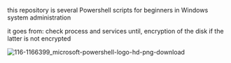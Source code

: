 this repository is several Powershell scripts for beginners in Windows system administration 

it goes from: 
check process and services until, encryption of the disk if the latter is not encrypted

![116-1166399_microsoft-powershell-logo-hd-png-download](https://github.com/user-attachments/assets/964207d2-4cc2-4edc-8002-329c7752984e)

